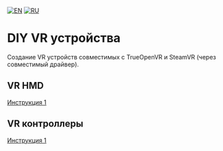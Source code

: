 ﻿[![EN](https://user-images.githubusercontent.com/9499881/33184537-7be87e86-d096-11e7-89bb-f3286f752bc6.png)](https://github.com/TrueOpenVR/TrueOpenVR-DIY/blob/master/README.md) 
[![RU](https://user-images.githubusercontent.com/9499881/27683795-5b0fbac6-5cd8-11e7-929c-057833e01fb1.png)](https://github.com/TrueOpenVR/TrueOpenVR-DIY/blob/master/README.RU.md) 
# DIY VR устройства
Создание VR устройств совместимых с TrueOpenVR и SteamVR (через совместимый драйвер).
## VR HMD
[Инструкция 1](https://github.com/TrueOpenVR/TrueOpenVR-DIY/HMD/blob/master/HMD.RU.md) 
## VR контроллеры
[Инструкция 1](https://github.com/TrueOpenVR/TrueOpenVR-DIY/blob/master/Controllers.RU.md) 